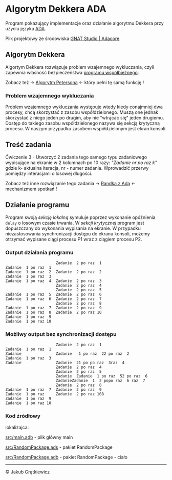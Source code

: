 # Algorytm Dekkera ADA
Program pokazujący implementacje oraz działanie algorytmu Dekkera przy użyciu języka [ADA](https://pl.wikipedia.org/wiki/Ada_(j%C4%99zyk_programowania)). 

Plik projektowy ze środowiska [GNAT Studio | Adacore](https://www.adacore.com/gnatpro/toolsuite/gnatstudio).

## Algorytm Dekkera
Algortym Dekkera rozwiązuje problem wzajemnego wykluczania, czyli zapewnia własność bezpieczeństwa [programu współbieżnego](https://pl.wikipedia.org/wiki/Przetwarzanie_wsp%C3%B3%C5%82bie%C5%BCne).

Zobacz też -> [Algorytm Petersona](https://github.com/KGratkiewicz/Algorytm-Petersona-ADA.git) <- który pełni tę samą funkcję !


### Problem wzajemnego wykluczania
Problem wzajemnego wykluczania występuje wtedy kiedy conajmniej dwa procesy, chcą skorzystać z zasobu współdzielonego. Muszą one jednak skorzystać z niego jeden po drugim, aby nie "wtrącać się" jeden drugiemu. Dostęp do takiego zasobu współdzielonego nazywa się sekcją krytyczną procesu. W naszym przypadku zasobem współdzielonym jest ekran konsoli.

## Treść zadania
Ćwiczenie 3 - Utworzyć 2 zadania tego samego typu zadaniowego wypisujące na ekranie w 2 kolumnach po 10 razy: _"Zadanie nr po raz k"_ gdzie k- aktualna iteracja, nr - numer zadania. Wprowadzić przerwy pomiędzy interacjami o losowej długości.

Zobacz też inne rozwiązanie tego zadania -> [Randka z Adą](https://github.com/KGratkiewicz/Mechanizm-Spotkan-ADA.git) <- mechanizmem spotkań !


## Działanie programu
Program swoją *sekcję lokalną* symuluje poprzez wykonanie opóźnienia `delay` o losowym czasie trwania. W *sekcji krytycznej* program jest dopuszczany do wykonania wypisania na ekranie. W przypadku niezastosowania synchronizacji dostępu do ekranu konsoli, możemy otrzymać wypisane ciągi procesu P1 wraz z ciągiem procesu P2.

### Output działania programu
```
                      Zadanie  2 po raz  1
Zadanie  1 po raz  1
Zadanie  1 po raz  2  Zadanie  2 po raz  2
Zadanie  1 po raz  3
Zadanie  1 po raz  4  Zadanie  2 po raz  3
                      Zadanie  2 po raz  4
                      Zadanie  2 po raz  5
Zadanie  1 po raz  5  Zadanie  2 po raz  6
Zadanie  1 po raz  6  Zadanie  2 po raz  7
                      Zadanie  2 po raz  8
Zadanie  1 po raz  7  Zadanie  2 po raz  9
Zadanie  1 po raz  8  Zadanie  2 po raz 10
Zadanie  1 po raz  9
Zadanie  1 po raz 10
```

### Możliwy output bez synchronizacji dostępu 
```
                      Zadanie  2 po raz  1
Zadanie  1 po raz  1
Zadanie               Zadanie   1 po raz  22 po raz  2
Zadanie  1 po raz  3
Zadanie               Zadanie  21 po po raz  3raz  4
                      Zadanie  2 po raz  4
                      Zadanie  2 po raz  5
                      Zadanie  Zadanie  1 po raz  52 po raz  6
                      ZadanieZadanie  1  2 popo raz  6 raz  7
                      Zadanie  2 po raz  8
Zadanie  1 po raz  7  Zadanie  2 po raz  9
Zadanie  1 po raz     Zadanie  2 po raz 108
Zadanie  1 po raz  9
Zadanie  1 po raz 10
```

### Kod źródłowy 

lokalizajca:

[src/main.adb](/src/main.adb) - plik główny main

[src/RandomPackage.ads](/src/RandomPackage.ads) - pakiet RandomPackage

[src/RandomPackage.adb](/src/RandomPackage.adb) - pakiet RandomPackage - ciało


---
&copy; Jakub Grątkiewicz
